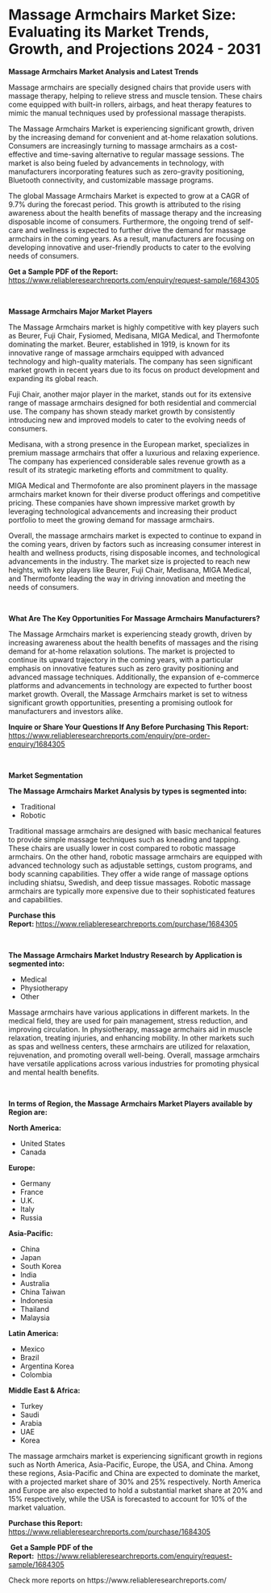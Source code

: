 <p><h1>Massage Armchairs Market Size: Evaluating its Market Trends, Growth, and Projections 2024 - 2031</h1></p><p><strong>Massage Armchairs Market Analysis and Latest Trends</strong></p>
<p><p>Massage armchairs are specially designed chairs that provide users with massage therapy, helping to relieve stress and muscle tension. These chairs come equipped with built-in rollers, airbags, and heat therapy features to mimic the manual techniques used by professional massage therapists.</p><p>The Massage Armchairs Market is experiencing significant growth, driven by the increasing demand for convenient and at-home relaxation solutions. Consumers are increasingly turning to massage armchairs as a cost-effective and time-saving alternative to regular massage sessions. The market is also being fueled by advancements in technology, with manufacturers incorporating features such as zero-gravity positioning, Bluetooth connectivity, and customizable massage programs.</p><p>The global Massage Armchairs Market is expected to grow at a CAGR of 9.7% during the forecast period. This growth is attributed to the rising awareness about the health benefits of massage therapy and the increasing disposable income of consumers. Furthermore, the ongoing trend of self-care and wellness is expected to further drive the demand for massage armchairs in the coming years. As a result, manufacturers are focusing on developing innovative and user-friendly products to cater to the evolving needs of consumers.</p></p>
<p><strong>Get a Sample PDF of the Report:&nbsp;</strong> <a href="https://www.reliableresearchreports.com/enquiry/request-sample/1684305">https://www.reliableresearchreports.com/enquiry/request-sample/1684305</a></p>
<p>&nbsp;</p>
<p><strong>Massage Armchairs Major Market Players</strong></p>
<p><p>The Massage Armchairs market is highly competitive with key players such as Beurer, Fuji Chair, Fysiomed, Medisana, MIGA Medical, and Thermofonte dominating the market. Beurer, established in 1919, is known for its innovative range of massage armchairs equipped with advanced technology and high-quality materials. The company has seen significant market growth in recent years due to its focus on product development and expanding its global reach.</p><p>Fuji Chair, another major player in the market, stands out for its extensive range of massage armchairs designed for both residential and commercial use. The company has shown steady market growth by consistently introducing new and improved models to cater to the evolving needs of consumers.</p><p>Medisana, with a strong presence in the European market, specializes in premium massage armchairs that offer a luxurious and relaxing experience. The company has experienced considerable sales revenue growth as a result of its strategic marketing efforts and commitment to quality.</p><p>MIGA Medical and Thermofonte are also prominent players in the massage armchairs market known for their diverse product offerings and competitive pricing. These companies have shown impressive market growth by leveraging technological advancements and increasing their product portfolio to meet the growing demand for massage armchairs.</p><p>Overall, the massage armchairs market is expected to continue to expand in the coming years, driven by factors such as increasing consumer interest in health and wellness products, rising disposable incomes, and technological advancements in the industry. The market size is projected to reach new heights, with key players like Beurer, Fuji Chair, Medisana, MIGA Medical, and Thermofonte leading the way in driving innovation and meeting the needs of consumers.</p></p>
<p>&nbsp;</p>
<p><strong>What Are The Key Opportunities For Massage Armchairs Manufacturers?</strong></p>
<p><p>The Massage Armchairs market is experiencing steady growth, driven by increasing awareness about the health benefits of massages and the rising demand for at-home relaxation solutions. The market is projected to continue its upward trajectory in the coming years, with a particular emphasis on innovative features such as zero gravity positioning and advanced massage techniques. Additionally, the expansion of e-commerce platforms and advancements in technology are expected to further boost market growth. Overall, the Massage Armchairs market is set to witness significant growth opportunities, presenting a promising outlook for manufacturers and investors alike.</p></p>
<p><strong>Inquire or Share Your Questions If Any Before Purchasing This Report:</strong> <a href="https://www.reliableresearchreports.com/enquiry/pre-order-enquiry/1684305">https://www.reliableresearchreports.com/enquiry/pre-order-enquiry/1684305</a></p>
<p>&nbsp;</p>
<p><strong>Market Segmentation</strong></p>
<p><strong>The Massage Armchairs Market Analysis by types is segmented into:</strong></p>
<p><ul><li>Traditional</li><li>Robotic</li></ul></p>
<p><p>Traditional massage armchairs are designed with basic mechanical features to provide simple massage techniques such as kneading and tapping. These chairs are usually lower in cost compared to robotic massage armchairs. On the other hand, robotic massage armchairs are equipped with advanced technology such as adjustable settings, custom programs, and body scanning capabilities. They offer a wide range of massage options including shiatsu, Swedish, and deep tissue massages. Robotic massage armchairs are typically more expensive due to their sophisticated features and capabilities.</p></p>
<p><strong>Purchase this Report:&nbsp;</strong><a href="https://www.reliableresearchreports.com/purchase/1684305">https://www.reliableresearchreports.com/purchase/1684305</a></p>
<p>&nbsp;</p>
<p><strong>The Massage Armchairs Market Industry Research by Application is segmented into:</strong></p>
<p><ul><li>Medical</li><li>Physiotherapy</li><li>Other</li></ul></p>
<p><p>Massage armchairs have various applications in different markets. In the medical field, they are used for pain management, stress reduction, and improving circulation. In physiotherapy, massage armchairs aid in muscle relaxation, treating injuries, and enhancing mobility. In other markets such as spas and wellness centers, these armchairs are utilized for relaxation, rejuvenation, and promoting overall well-being. Overall, massage armchairs have versatile applications across various industries for promoting physical and mental health benefits.</p></p>
<p>&nbsp;</p>
<p><strong>In terms of Region, the Massage Armchairs Market Players available by Region are:</strong></p>
<p>
    <p> <strong> North America: </strong>
        <ul>
            <li>United States</li>
            <li>Canada</li>
        </ul>
        </p> 
    <p> <strong> Europe: </strong>
        <ul>
            <li>Germany</li>
            <li>France</li>
            <li>U.K.</li>
            <li>Italy</li>
            <li>Russia</li>
        </ul>
        </p> 
    <p> <strong> Asia-Pacific: </strong>
        <ul>
            <li>China</li>
            <li>Japan</li>
            <li>South Korea</li>
            <li>India</li>
            <li>Australia</li>
            <li>China Taiwan</li>
            <li>Indonesia</li>
            <li>Thailand</li>
            <li>Malaysia</li>
        </ul>
        </p> 
    <p> <strong> Latin America: </strong>
        <ul>
            <li>Mexico</li>
            <li>Brazil</li>
            <li>Argentina Korea</li>
            <li>Colombia</li>
        </ul>
        </p> 
    <p> <strong> Middle East & Africa: </strong>
        <ul>
            <li>Turkey</li>
            <li>Saudi</li>
            <li>Arabia</li>
            <li>UAE</li>
            <li>Korea</li>
        </ul>
    </p>
    </p>
<p><p>The massage armchairs market is experiencing significant growth in regions such as North America, Asia-Pacific, Europe, the USA, and China. Among these regions, Asia-Pacific and China are expected to dominate the market, with a projected market share of 30% and 25% respectively. North America and Europe are also expected to hold a substantial market share at 20% and 15% respectively, while the USA is forecasted to account for 10% of the market valuation.</p></p>
<p><strong>Purchase this Report: </strong><a href="https://www.reliableresearchreports.com/purchase/1684305">https://www.reliableresearchreports.com/purchase/1684305</a></p>
<p>&nbsp;<strong>Get a Sample PDF of the Report:&nbsp;&nbsp;</strong><a href="https://www.reliableresearchreports.com/enquiry/request-sample/1684305">https://www.reliableresearchreports.com/enquiry/request-sample/1684305</a></p>
<p><strong></strong></p>
<p>Check more reports on https://www.reliableresearchreports.com/</p>
